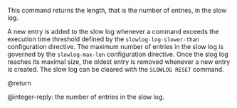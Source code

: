 This command returns the length, that is the number of entries, in the slow log.

A new entry is added to the slow log whenever a command exceeds the execution time threshold defined by the `slowlog-log-slower-than` configuration directive.
The maximum number of entries in the slow log is governed by the `slowlog-max-len` configuration directive.
Once the slog log reaches its maximal size, the oldest entry is removed whenever a new entry is created.
The slow log can be cleared with the `SLOWLOG RESET` command.

@return

@integer-reply: the number of entries in the slow log.
